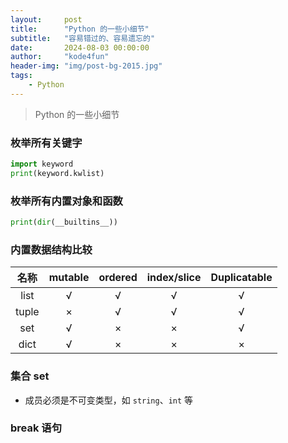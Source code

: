 ```yaml
---
layout:     post
title:      "Python 的一些小细节"
subtitle:   "容易错过的、容易遗忘的"
date:       2024-08-03 00:00:00
author:     "kode4fun"
header-img: "img/post-bg-2015.jpg"
tags:
    - Python
---
```


> Python 的一些小细节

### 枚举所有关键字
```python
import keyword
print(keyword.kwlist)
```

### 枚举所有内置对象和函数
```python
print(dir(__builtins__))
```

### 内置数据结构比较

| 名称 | mutable | ordered | index/slice | Duplicatable |
| :---: | :---: | :---: | :---: | :---: |
| list | √ | √ | √ | √ |
| tuple | × | √ | √ | √ |
| set | √ | × | × | √ |
| dict | √ | × | × | × |

### 集合 set
+ 成员必须是不可变类型，如 `string`、`int` 等

### break 语句